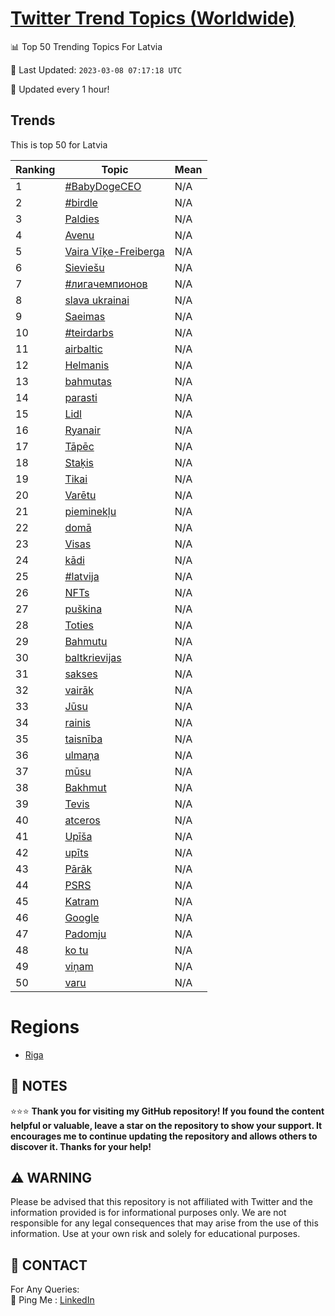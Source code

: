 [Twitter Trend Topics (Worldwide)](https://github.com/ErcinDedeoglu/Twitter-Trend-Topics)
==========


📊 Top 50 Trending Topics For Latvia

📆 Last Updated: `2023-03-08 07:17:18 UTC`

🔧 Updated every 1 hour!


## Trends

This is top 50 for Latvia

| Ranking | Topic | Mean |
| ------- | ------------ | ------------ |
| 1 | [#BabyDogeCEO](http://twitter.com/search?q=%23BabyDogeCEO) | N/A |
| 2 | [#birdle](http://twitter.com/search?q=%23birdle) | N/A |
| 3 | [Paldies](http://twitter.com/search?q=Paldies) | N/A |
| 4 | [Avenu](http://twitter.com/search?q=Avenu) | N/A |
| 5 | [Vaira Vīķe-Freiberga](http://twitter.com/search?q=Vaira+V%c4%ab%c4%b7e-Freiberga) | N/A |
| 6 | [Sieviešu](http://twitter.com/search?q=Sievie%c5%a1u) | N/A |
| 7 | [#лигачемпионов](http://twitter.com/search?q=%23%d0%bb%d0%b8%d0%b3%d0%b0%d1%87%d0%b5%d0%bc%d0%bf%d0%b8%d0%be%d0%bd%d0%be%d0%b2) | N/A |
| 8 | [slava ukrainai](http://twitter.com/search?q=slava+ukrainai) | N/A |
| 9 | [Saeimas](http://twitter.com/search?q=Saeimas) | N/A |
| 10 | [#teirdarbs](http://twitter.com/search?q=%23teirdarbs) | N/A |
| 11 | [airbaltic](http://twitter.com/search?q=airbaltic) | N/A |
| 12 | [Helmanis](http://twitter.com/search?q=Helmanis) | N/A |
| 13 | [bahmutas](http://twitter.com/search?q=bahmutas) | N/A |
| 14 | [parasti](http://twitter.com/search?q=parasti) | N/A |
| 15 | [Lidl](http://twitter.com/search?q=Lidl) | N/A |
| 16 | [Ryanair](http://twitter.com/search?q=Ryanair) | N/A |
| 17 | [Tāpēc](http://twitter.com/search?q=T%c4%81p%c4%93c) | N/A |
| 18 | [Staķis](http://twitter.com/search?q=Sta%c4%b7is) | N/A |
| 19 | [Tikai](http://twitter.com/search?q=Tikai) | N/A |
| 20 | [Varētu](http://twitter.com/search?q=Var%c4%93tu) | N/A |
| 21 | [pieminekļu](http://twitter.com/search?q=pieminek%c4%bcu) | N/A |
| 22 | [domā](http://twitter.com/search?q=dom%c4%81) | N/A |
| 23 | [Visas](http://twitter.com/search?q=Visas) | N/A |
| 24 | [kādi](http://twitter.com/search?q=k%c4%81di) | N/A |
| 25 | [#latvija](http://twitter.com/search?q=%23latvija) | N/A |
| 26 | [NFTs](http://twitter.com/search?q=NFTs) | N/A |
| 27 | [puškina](http://twitter.com/search?q=pu%c5%a1kina) | N/A |
| 28 | [Toties](http://twitter.com/search?q=Toties) | N/A |
| 29 | [Bahmutu](http://twitter.com/search?q=Bahmutu) | N/A |
| 30 | [baltkrievijas](http://twitter.com/search?q=baltkrievijas) | N/A |
| 31 | [sakses](http://twitter.com/search?q=sakses) | N/A |
| 32 | [vairāk](http://twitter.com/search?q=vair%c4%81k) | N/A |
| 33 | [Jūsu](http://twitter.com/search?q=J%c5%absu) | N/A |
| 34 | [rainis](http://twitter.com/search?q=rainis) | N/A |
| 35 | [taisnība](http://twitter.com/search?q=taisn%c4%abba) | N/A |
| 36 | [ulmaņa](http://twitter.com/search?q=ulma%c5%86a) | N/A |
| 37 | [mūsu](http://twitter.com/search?q=m%c5%absu) | N/A |
| 38 | [Bakhmut](http://twitter.com/search?q=Bakhmut) | N/A |
| 39 | [Tevis](http://twitter.com/search?q=Tevis) | N/A |
| 40 | [atceros](http://twitter.com/search?q=atceros) | N/A |
| 41 | [Upīša](http://twitter.com/search?q=Up%c4%ab%c5%a1a) | N/A |
| 42 | [upīts](http://twitter.com/search?q=up%c4%abts) | N/A |
| 43 | [Pārāk](http://twitter.com/search?q=P%c4%81r%c4%81k) | N/A |
| 44 | [PSRS](http://twitter.com/search?q=PSRS) | N/A |
| 45 | [Katram](http://twitter.com/search?q=Katram) | N/A |
| 46 | [Google](http://twitter.com/search?q=Google) | N/A |
| 47 | [Padomju](http://twitter.com/search?q=Padomju) | N/A |
| 48 | [ko tu](http://twitter.com/search?q=ko+tu) | N/A |
| 49 | [viņam](http://twitter.com/search?q=vi%c5%86am) | N/A |
| 50 | [varu](http://twitter.com/search?q=varu) | N/A |



# Regions

* [Riga](</Latvia/Riga.md>)



## 📝 NOTES

⭐⭐⭐ **Thank you for visiting my GitHub repository! If you found the content helpful or valuable, leave a star on the repository to show your support. It encourages me to continue updating the repository and allows others to discover it. Thanks for your help!**


## ⚠️ WARNING

Please be advised that this repository is not affiliated with Twitter and the information provided is for informational purposes only. We are not responsible for any legal consequences that may arise from the use of this information. Use at your own risk and solely for educational purposes.


## 📨 CONTACT

 For Any Queries:  
            🏓 Ping Me : [LinkedIn](https://www.linkedin.com/in/ercindedeoglu/)
